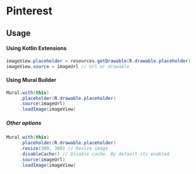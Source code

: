 # Pinterest

## Usage
#### Using Kotlin Extensions
```java
imageView.placeholder = resources.getDrawable(R.drawable.placeholder)
imageView.source = imageUrl // Url or drawable
```
#### Using Mural Builder
```java
Mural.with(this)
     .placeholder(R.drawable.placeholder)
     .source(imageUrl)
     .loadImage(imageView)
```

##### Other options
```java
Mural.with(this)
     .placeholder(R.drawable.placeholder)
     .resize(300, 300) // Resize image
     .disableCache() // Disable cache. By default its enabled
     .source(imageUrl)
     .loadImage(imageView)
